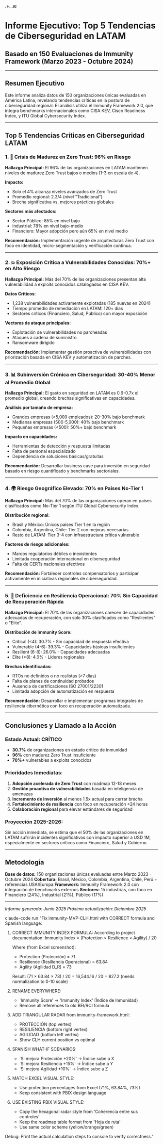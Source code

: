 .÷…æ
# Informe Ejecutivo: Top 5 Tendencias de Ciberseguridad en LATAM
## Basado en 150 Evaluaciones de Immunity Framework (Marzo 2023 - Octubre 2024)

---

## Resumen Ejecutivo

Este informe analiza datos de 150 organizaciones únicas evaluadas en América Latina, revelando tendencias críticas en la postura de ciberseguridad regional. El análisis utiliza el Immunity Framework 2.0, que integra benchmarks internacionales como CISA KEV, Cisco Readiness Index, y ITU Global Cybersecurity Index.

---

## Top 5 Tendencias Críticas en Ciberseguridad LATAM

### 1. 🚨 **Crisis de Madurez en Zero Trust: 96% en Riesgo**

**Hallazgo Principal:** El 96% de las organizaciones en LATAM mantienen niveles de madurez Zero Trust bajos o medios (1-3 en escala de 4).

**Impacto:**
- Solo el 4% alcanza niveles avanzados de Zero Trust
- Promedio regional: 2.3/4 (nivel "Tradicional")
- Brecha significativa vs. mejores prácticas globales

**Sectores más afectados:**
- Sector Público: 85% en nivel bajo
- Industrial: 78% en nivel bajo-medio
- Financiero: Mayor adopción pero aún 65% en nivel medio

**Recomendación:** Implementación urgente de arquitecturas Zero Trust con foco en identidad, micro-segmentación y verificación continua.

---

### 2. 💥 **Exposición Crítica a Vulnerabilidades Conocidas: 70%+ en Alto Riesgo**

**Hallazgo Principal:** Más del 70% de las organizaciones presentan alta vulnerabilidad a exploits conocidos catalogados en CISA KEV.

**Datos Críticos:**
- 1,238 vulnerabilidades activamente explotadas (185 nuevas en 2024)
- Tiempo promedio de remediación en LATAM: 120+ días
- Sectores críticos (Financiero, Salud, Público) con mayor exposición

**Vectores de ataque principales:**
- Explotación de vulnerabilidades no parcheadas
- Ataques a cadena de suministro
- Ransomware dirigido

**Recomendación:** Implementar gestión proactiva de vulnerabilidades con priorización basada en CISA KEV y automatización de parches.

---

### 3. 📊 **Subinversión Crónica en Ciberseguridad: 30-40% Menor al Promedio Global**

**Hallazgo Principal:** El gasto en seguridad en LATAM es 0.6-0.7x el promedio global, creando brechas significativas en capacidades.

**Análisis por tamaño de empresa:**
- Grandes empresas (>5,000 empleados): 20-30% bajo benchmark
- Medianas empresas (500-5,000): 40% bajo benchmark
- Pequeñas empresas (<500): 50%+ bajo benchmark

**Impacto en capacidades:**
- Herramientas de detección y respuesta limitadas
- Falta de personal especializado
- Dependencia de soluciones básicas/gratuitas

**Recomendación:** Desarrollar business case para inversión en seguridad basado en riesgo cuantificado y benchmarks sectoriales.

---

### 4. 🌍 **Riesgo Geográfico Elevado: 70% en Países No-Tier 1**

**Hallazgo Principal:** Más del 70% de las organizaciones operan en países clasificados como No-Tier 1 según ITU Global Cybersecurity Index.

**Distribución regional:**
- Brasil y México: Únicos países Tier 1 en la región
- Colombia, Argentina, Chile: Tier 2 con mejoras necesarias
- Resto de LATAM: Tier 3-4 con infraestructura crítica vulnerable

**Factores de riesgo adicionales:**
- Marcos regulatorios débiles o inexistentes
- Limitada cooperación internacional en ciberseguridad
- Falta de CERTs nacionales efectivos

**Recomendación:** Fortalecer controles compensatorios y participar activamente en iniciativas regionales de ciberseguridad.

---

### 5. 🔄 **Deficiencia en Resiliencia Operacional: 70% Sin Capacidad de Recuperación Rápida**

**Hallazgo Principal:** El 70% de las organizaciones carecen de capacidades adecuadas de recuperación, con solo 30% clasificados como "Resilientes" o "Elite".

**Distribución de Immunity Score:**
- Critical (<4): 30.7% - Sin capacidad de respuesta efectiva
- Vulnerable (4-6): 39.3% - Capacidades básicas insuficientes
- Resilient (6-8): 26.0% - Capacidades adecuadas
- Elite (>8): 4.0% - Líderes regionales

**Brechas identificadas:**
- RTOs no definidos o no realistas (>7 días)
- Falta de planes de continuidad probados
- Ausencia de certificaciones ISO 27001/22301
- Limitada adopción de automatización en respuesta

**Recomendación:** Desarrollar e implementar programas integrales de resiliencia cibernética con foco en recuperación automatizada.

---

## Conclusiones y Llamado a la Acción

### Estado Actual: CRÍTICO
- **30.7%** de organizaciones en estado crítico de inmunidad
- **96%** con madurez Zero Trust insuficiente
- **70%+** vulnerables a exploits conocidos

### Prioridades Inmediatas:
1. **Adopción acelerada de Zero Trust** con roadmap 12-18 meses
2. **Gestión proactiva de vulnerabilidades** basada en inteligencia de amenazas
3. **Incremento de inversión** al menos 1.5x actual para cerrar brecha
4. **Fortalecimiento de resiliencia** con foco en recuperación <24 horas
5. **Colaboración regional** para elevar estándares de seguridad

### Proyección 2025-2026:
Sin acción inmediata, se estima que el 50% de las organizaciones en LATAM sufrirán incidentes significativos con impacto superior a USD 1M, especialmente en sectores críticos como Financiero, Salud y Gobierno.

---

## Metodología

**Base de datos:** 150 organizaciones únicas evaluadas entre Marzo 2023 - Octubre 2024
**Cobertura:** Brasil, México, Colombia, Argentina, Chile, Perú + referencias USA/Europa
**Framework:** Immunity Framework 2.0 con integración de benchmarks externos
**Sectores:** 15 industrias, con foco en Financiero (24%), Industrial (21%), Público (17%)

---

*Informe generado: Junio 2025*
*Próxima actualización: Diciembre 2025*



claude-code run "Fix immunity-MVP-CLH.html with CORRECT formula and Spanish language:

1. CORRECT IMMUNITY INDEX FORMULA:
   According to project documentation:
   Immunity Index = (Protection × Resilience × Agility) / 20
   
   Where (from Excel screenshot):
   - Protection (Protección) = 71
   - Resilience (Resiliencia Operacional) = 63.84 
   - Agility (Agilidad D_R) = 73
   
   Result: (71 × 63.84 × 73) / 20 = 16,544.16 / 20 = 827.2 (needs normalization to 0-10 scale)

2. RENAME EVERYWHERE:
   - 'Immunity Score' → 'Immunity Index' (Índice de Inmunidad)
   - Remove all references to old BEI/RCI formula

3. ADD TRIANGULAR RADAR from immunity-framework.html:
   - PROTECCIÓN (top vertex)
   - RESILIENCIA (bottom right vertex)  
   - AGILIDAD (bottom left vertex)
   - Show CLH current position vs optimal

4. SPANISH WHAT-IF SCENARIOS:
   - 'Si mejora Protección +20%' → Índice sube a X
   - 'Si mejora Resiliencia +15%' → Índice sube a Y
   - 'Si mejora Agilidad +10%' → Índice sube a Z
   
5. MATCH EXCEL VISUAL STYLE:
   - Use protection percentages from Excel (71%, 63.84%, 73%)
   - Keep consistent with PBIX design language

6. USE EXISTING PBIX VISUAL STYLE:
   - Copy the hexagonal radar style from 'Coherencia entre sus controles'
   - Keep the roadmap table format from 'Hoja de ruta' 
   - Use same color scheme (yellow/orange/green)


Debug: Print the actual calculation steps to console to verify correctness."

